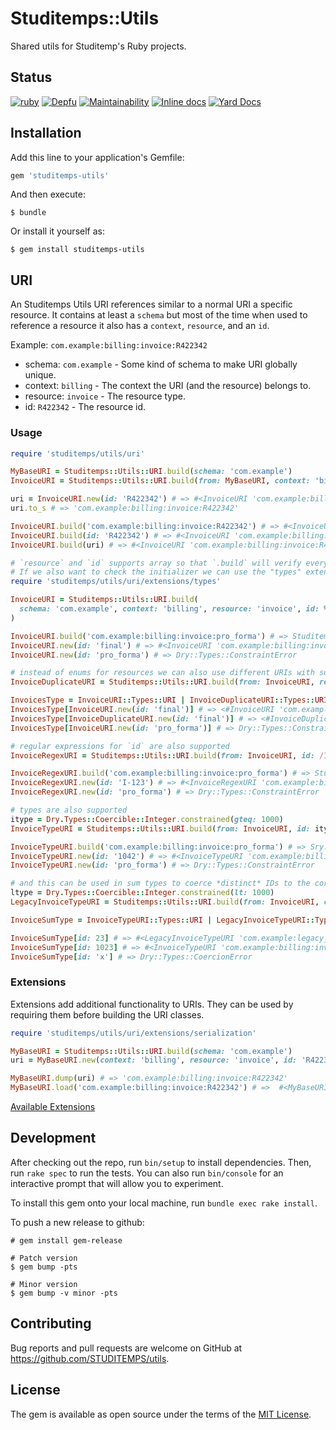 # Studitemps::Utils

Shared utils for Studitemp's Ruby projects.

## Status

[![ruby](https://github.com/STUDITEMPS/utils/actions/workflows/ruby.yml/badge.svg)](https://github.com/STUDITEMPS/utils/actions/workflows/ruby.yml)
[![Depfu](https://badges.depfu.com/badges/e51585798b0326748e63f90a5e382273/overview.svg)](https://depfu.com/github/STUDITEMPS/utils?project_id=8647)
[![Maintainability](https://api.codeclimate.com/v1/badges/1b9ea1edfa6c800175ec/maintainability)](https://codeclimate.com/github/STUDITEMPS/utils/maintainability)
[![Inline docs](http://inch-ci.org/github/studitemps/utils.svg?branch=master)](http://inch-ci.org/github/studitemps/utils)
[![Yard Docs](http://img.shields.io/badge/yard-docs-blue.svg)](http://rubydoc.info/github/STUDITEMPS/utils/master/frames)

## Installation

Add this line to your application's Gemfile:

```ruby
gem 'studitemps-utils'
```

And then execute:

```shell
$ bundle
```

Or install it yourself as:

```shell
$ gem install studitemps-utils
```

## URI

An Studitemps Utils URI references similar to a normal URI a specific resource. It contains at least a `schema` but most
of the time when used to reference a resource it also has a `context`, `resource`, and an `id`.

Example: `com.example:billing:invoice:R422342`

-   schema: `com.example` - Some kind of schema to make URI globally unique.
-   context: `billing` - The context the URI (and the resource) belongs to.
-   resource: `invoice` - The resource type.
-   id: `R422342` - The resource id.

### Usage

```ruby
require 'studitemps/utils/uri'

MyBaseURI = Studitemps::Utils::URI.build(schema: 'com.example')
InvoiceURI = Studitemps::Utils::URI.build(from: MyBaseURI, context: 'billing', resource: 'invoice')

uri = InvoiceURI.new(id: 'R422342') # => #<InvoiceURI 'com.example:billing:invoice:R422342'>
uri.to_s # => 'com.example:billing:invoice:R422342'

InvoiceURI.build('com.example:billing:invoice:R422342') # => #<InvoiceURI 'com.example:billing:invoice:R422342'>
InvoiceURI.build(id: 'R422342') # => #<InvoiceURI 'com.example:billing:invoice:R422342'>
InvoiceURI.build(uri) # => #<InvoiceURI 'com.example:billing:invoice:R422342'>

# `resource` and `id` supports array so that `.build` will verify every value for a given string.
# If we also want to check the initializer we can use the "types" extension to do so:
require 'studitemps/utils/uri/extensions/types'

InvoiceURI = Studitemps::Utils::URI.build(
  schema: 'com.example', context: 'billing', resource: 'invoice', id: %w[final past_due]
)

InvoiceURI.build('com.example:billing:invoice:pro_forma') # => Studitemps::Utils::URI::Base::InvalidURI
InvoiceURI.new(id: 'final') # => #<InvoiceURI 'com.example:billing:invoice:final'>
InvoiceURI.new(id: 'pro_forma') # => Dry::Types::ConstraintError

# instead of enums for resources we can also use different URIs with sum types.
InvoiceDuplicateURI = Studitemps::Utils::URI.build(from: InvoiceURI, resource: 'invoice_duplicate')

InvoicesType = InvoiceURI::Types::URI | InvoiceDuplicateURI::Types::URI
InvoicesType[InvoiceURI.new(id: 'final')] # => <#InvoiceURI 'com.example:billing:invoice:final'>
InvoicesType[InvoiceDuplicateURI.new(id: 'final')] # => <#InvoiceDuplicateURI 'com.example:billing:invoice:final'>
InvoicesType[InvoiceURI.new(id: 'pro_forma')] # => Dry::Types::ConstraintError

# regular expressions for `id` are also supported
InvoiceRegexURI = Studitemps::Utils::URI.build(from: InvoiceURI, id: /I-\d{3}/)

InvoiceRegexURI.build('com.example:billing:invoice:pro_forma') # => Studitemps::Utils::URI::Base::InvalidURI
InvoiceRegexURI.new(id: 'I-123') # => #<InvoiceRegexURI 'com.example:billing:invoice:I-123'>
InvoiceRegexURI.new(id: 'pro_forma') # => Dry::Types::ConstraintError

# types are also supported
itype = Dry.Types::Coercible::Integer.constrained(gteq: 1000)
InvoiceTypeURI = Studitemps::Utils::URI.build(from: InvoiceURI, id: itype)

InvoiceTypeURI.build('com.example:billing:invoice:pro_forma') # => Sry::Types::CoercionError
InvoiceTypeURI.new(id: '1042') # => #<InvoiceTypeURI 'com.example:billing:invoice:1024'>
InvoiceTypeURI.new(id: 'pro_forma') # => Dry::Types::ConstraintError

# and this can be used in sum types to coerce *distinct* IDs to the correct URI
ltype = Dry.Types::Coercible::Integer.constrained(lt: 1000)
LegacyInvoiceTypeURI = Studitemps::Utils::URI.build(from: InvoiceURI, context: 'legacy_invoice', id: ltype)

InvoiceSumType = InvoiceTypeURI::Types::URI | LegacyInvoiceTypeURI::Types::URI

InvoiceSumType[id: 23] # => #<LegacyInvoiceTypeURI 'com.example:legacy_invoice:invoice:23'>
InvoiceSumType[id: 1023] # => #<InvoiceTypeURI 'com.example:billing:invoice:1023'>
InvoiceSumType[id: 'x'] # => Dry::Types::CoercionError
```

### Extensions

Extensions add additional functionality to URIs. They can be used by requiring them before building the URI classes.

```ruby
require 'studitemps/utils/uri/extensions/serialization'

MyBaseURI = Studitemps::Utils::URI.build(schema: 'com.example')
uri = MyBaseURI.new(context: 'billing', resource: 'invoice', id: 'R422342')

MyBaseURI.dump(uri) # => 'com.example:billing:invoice:R422342'
MyBaseURI.load('com.example:billing:invoice:R422342') # =>  #<MyBaseURI 'com.example:billing:invoice:R422342'>
```

[Available Extensions](lib/studitemps/utils/uri/extensions)

## Development

After checking out the repo, run `bin/setup` to install dependencies. Then, run `rake spec` to run the tests. You can also run `bin/console` for an interactive prompt that will allow you to experiment.

To install this gem onto your local machine, run `bundle exec rake install`.

To push a new release to github:

```shell
# gem install gem-release

# Patch version
$ gem bump -pts

# Minor version
$ gem bump -v minor -pts
```

<!-- To release a new version, update the version number in `version.rb`, and then run `bundle exec rake release`, which will create a git tag for the version, push git commits and tags, and push the `.gem` file to [rubygems.org](https://rubygems.org). -->

## Contributing

Bug reports and pull requests are welcome on GitHub at <https://github.com/STUDITEMPS/utils>.

## License

The gem is available as open source under the terms of the [MIT License](https://opensource.org/licenses/MIT).

